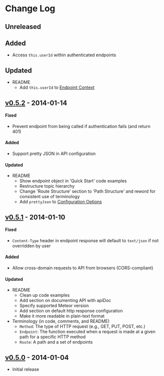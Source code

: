 # Change Log

## Unreleased

## Added
- Access `this.userId` within authenticated endpoints

## Updated
- README
  - Add `this.userId` to [Endpoint Context]

## [v0.5.2] - 2014-01-14

#### Fixed
- Prevent endpoint from being called if authentication fails (and return 401)

#### Added
- Support pretty JSON in API configuration

#### Updated
- README
  - Show endpoint object in 'Quick Start' code examples
  - Restructure topic hierarchy
  - Change 'Route Structure' section to 'Path Structure' and reword for consistent use of
    terminology
  - Add `prettyJson` to [Configuration Options]


## [v0.5.1] - 2014-01-10

#### Fixed
- `Content-Type` header in endpoint response will default to `text/json` if not overridden by user

#### Added
- Allow cross-domain requests to API from browsers (CORS-compliant)

#### Updated
- README
  - Clean up code examples
  - Add section on documenting API with apiDoc
  - Specify supported Meteor version
  - Add section on default http response configuration
  - Make it more readable in plain-text format
- Terminology (in code, comments, and README)
  - `Method`: The type of HTTP request (e.g., GET, PUT, POST, etc.)
  - `Endpoint`: The function executed when a request is made at a given path for a specific HTTP method
  - `Route`: A path and a set of endpoints


## [v0.5.0] - 2014-01-04
- Initial release



[v0.5.0]:  https://github.com/krose72205/meteor-restivus/releases/tag/v0.5.0 "Version 0.5.0"
[v0.5.1]:  https://github.com/krose72205/meteor-restivus/releases/tag/v0.5.1 "Version 0.5.1"
[v0.5.2]:  https://github.com/krose72205/meteor-restivus/releases/tag/v0.5.2 "Version 0.5.2"

[configuration options]: https://github.com/krose72205/meteor-restivus#configuration-options "Configuration Options"
[endpoint context]: https://github.com/krose72205/meteor-restivus#endpoint-context "Endpoint Context"
